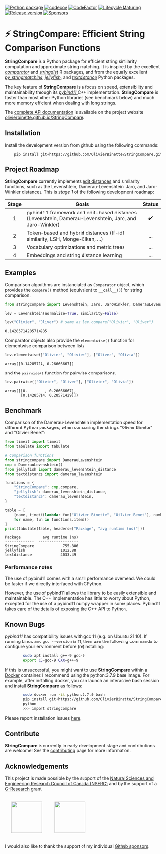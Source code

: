  
[![Python package](https://github.com/OlivierBinette/StringCompare/actions/workflows/python-package-conda.yml/badge.svg)](https://github.com/OlivierBinette/StringCompare/actions/workflows/python-package-conda.yml) 
[![codecov](https://codecov.io/gh/OlivierBinette/StringCompare/branch/main/graph/badge.svg?token=F8ASD5R051)](https://codecov.io/gh/OlivierBinette/StringCompare)
[![CodeFactor](https://www.codefactor.io/repository/github/olivierbinette/stringcompare/badge)](https://www.codefactor.io/repository/github/olivierbinette/stringcompare)
[![Lifecycle Maturing](https://img.shields.io/badge/lifecycle-maturing-blue.svg)](https://lifecycle.r-lib.org/articles/stages.html)
[![Release version](https://img.shields.io/github/v/release/olivierbinette/stringcompare)](https://github.com/OlivierBinette/StringCompare/releases) 
[![Sponsors](https://img.shields.io/github/sponsors/OlivierBinette)](https://github.com/sponsors/OlivierBinette) 

 
# ⚡ **StringCompare**: Efficient String Comparison Functions

**StringCompare** is a Python package for efficient string similarity computation and approximate string matching. It is inspired by the excellent [*comparator*](https://github.com/ngmarchant/comparator) and [*stringdist*](https://github.com/markvanderloo/stringdist) R packages, and from the equally excellent [*py_stringmatching*](https://github.com/anhaidgroup/py_stringmatching), [*jellyfish*](https://github.com/jamesturk/jellyfish), and [*textdistance*](https://github.com/life4/textdistance) Python packages.

The key feature of **StringCompare** is a focus on speed, extensibility and maintainability through its [*pybind11* ](https://github.com/pybind/pybind11) C++ implementation. **StringCompare** is faster than most other Python libraries (see benchmark below) and much more memory efficient when dealing with long strings.

The [complete API documentation](https://olivierbinette.github.io/StringCompare/source/stringcompare.html) is available on the project website [olivierbinette.github.io/StringCompare](https://olivierbinette.github.io/StringCompare).

## Installation

Install the development version from github using the following commands:

```bash
    pip install git+https://github.com/OlivierBinette/StringCompare.git
```

## Project Roadmap

**StringCompare** currently implements [edit distances](https://en.wikipedia.org/wiki/Edit_distance) and similarity functions, such as the Levenshtein, Damerau-Levenshtein, Jaro, and Jaro-Winkler distances. This is *stage 1* of the following development roadmap: 

| Stage  | Goals | Status|
| :-------------: | ------------- | :-------------: |
| 1  | pybind11 framework and edit-based distances (Levenshtein, Damerau-Levenshtein, Jaro, and Jaro-Winkler) | ✔️ |
| 2  | Token-based and hybrid distances (tf-idf similarity, LSH, Monge-Elkan, ...)  | ... |
| 3  | Vocabulary optimizations and metric trees | ...  |
| 4  | Embeddings and string distance learning | ...  |



## Examples

Comparison algorithms are instanciated as `Comparator` object, which provides the `compare()` method (equivalent to `__call__()`) for string comparison.


```python
from stringcompare import Levenshtein, Jaro, JaroWinkler, DamerauLevenshtein, LCSDistance

lev = Levenshtein(normalize=True, similarity=False)

lev("Olivier", "Oliver") # same as lev.compare("Olivier", "Oliver")
```




    0.14285714285714285



Comparator objects also provide the `elementwise()` function for elementwise comparison between lists


```python
lev.elementwise(["Olivier", "Olivier"], ["Oliver", "Olivia"])
```




    array([0.14285714, 0.26666667])



and the `pairwise()` function for pairwise comparisons.


```python
lev.pairwise(["Olivier", "Oliver"], ["Olivier", "Olivia"])
```




    array([[0.        , 0.26666667],
           [0.14285714, 0.28571429]])



## Benchmark

Comparison of the Damerau-Levenshtein implementation speed for different Python packages, when comparing the strings "Olivier Binette" and "Oilvier Benet":


```python
from timeit import timeit
from tabulate import tabulate

# Comparison functions
from stringcompare import DamerauLevenshtein
cmp = DamerauLevenshtein()
from jellyfish import damerau_levenshtein_distance
from textdistance import damerau_levenshtein

functions = {
    "StringCompare": cmp.compare,
    "jellyfish": damerau_levenshtein_distance,
    "textdistance": damerau_levenshtein,
}

table = [
    [name, timeit(lambda: fun("Olivier Binette", "Oilvier Benet"), number=1000000) * 1000]
    for name, fun in functions.items()
]
print(tabulate(table, headers=["Package", "avg runtime (ns)"]))
```

    Package          avg runtime (ns)
    -------------  ------------------
    StringCompare             755.806
    jellyfish                1012.88
    textdistance             4033.49


### Performance notes

The use of pybind11 comes with a small performance overhead. We could be faster if we directly interfaced with CPython.

However, the use of pybind11 allows the library to be easily extensible and maintainable. The C++ implementation has little to worry about Python, excepted for the use of a pybind11 numpy wrapper in some places. Pybind11 takes care of the details of exposing the C++ API to Python.

## Known Bugs

*pybind11* has compatibility issues with gcc 11 (e.g. on Ubuntu 21.10). If running Linux and `gcc --version` is 11, then use the following commands to configure your environment before (re)installing:
```bash
        sudo apt install g++-9 gcc-9
        export CC=gcc-9 CXX=g++-9
```
If this is unsuccessful, you might want to use **StringCompare** within a [Docker](https://www.docker.com/) container. I recommend using the python:3.7.9 base image. For example, after installing docker, you can launch an interactive bash session and install **StringCompare** as follows:
```bash
        sudo docker run -it python:3.7.9 bash
        pip install git+https://github.com/OlivierBinette/StringCompare.git
        python
        >>> import stringcompare
```

Please report installation issues [here](https://github.com/OlivierBinette/StringCompare/issues).

## Contribute

**StringCompare** is currently in early development stage and contributions are welcome! See the [contributing](https://olivierbinette.github.io/StringCompare/contributing.html) page for more information. 

## Acknowledgements

This project is made possible by the support of the [Natural Sciences and Engineering Research Council of Canada (NSERC)](www.nserc-crsng.gc.ca) and by the support of a [G-Research](https://www.gresearch.co.uk/) grant.

<a href="https://www.gresearch.co.uk/"><img src="https://res-1.cloudinary.com/crunchbase-production/image/upload/c_lpad,h_256,w_256,f_auto,q_auto:eco/gtqacyz2dx8jqicpnmqr" height=100 style="margin:20px"></a><a href="https://www.nserc-crsng.gc.ca"><img src="https://umanitoba.ca/faculties/engineering/media/NSERC_Logo.png" height=100 style="margin:20px"></a>

I would also like to thank the support of my individual [Github sponsors](https://github.com/sponsors/olivierbinette).
